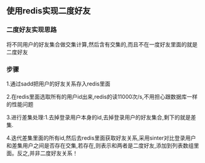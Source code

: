## 使用redis实现二度好友

### 二度好友实现思路

将不同用户的好友集合做交集计算,然后含有交集的,而且不在一度好友里面的就是二度好友

### 步骤

1.通过sadd把用户的好友关系存入redis里面

2.在redis里面选取所有的用户id出来,redis的读11000次/s,不用担心跟数据库一样的性能问题

3.进行差集处理:1.去掉登录用户本身的id,去掉登录用户的好友集合,剩下的就是差集.

4.迭代差集里面的所有id,然后去redis里面获取好友关系,采用sinter对比登录用户和差集用户之间是否存在交集,若存在,则表示和两者是二度好友,添加到列表数组里面。反之,并非二度好友关系！


